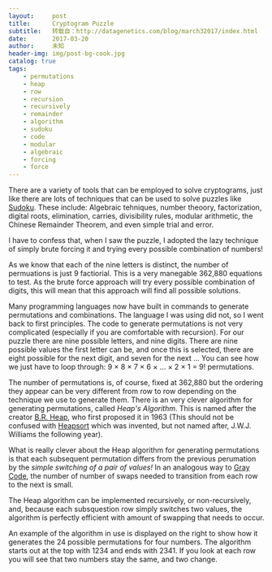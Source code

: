 ```yaml
---
layout:     post
title:      Cryptogram Puzzle
subtitle:   转载自：http://datagenetics.com/blog/march32017/index.html
date:       2017-03-20
author:     未知
header-img: img/post-bg-cook.jpg
catalog: true
tags:
    - permutations
    - heap
    - row
    - recursion
    - recursively
    - remainder
    - algorithm
    - sudoku
    - code
    - modular
    - algebraic
    - forcing
    - force
---
```


There are a variety of tools that can be employed to solve cryptograms, just like there are lots of techniques that can be used to solve puzzles like [Sudoku](https://en.wikipedia.org/wiki/Sudoku). These include: Algebraic tehniques, number theoory, factorization, digital roots, elimination, carries, divisibility rules, modular arithmetic, the Chinese Remainder Theorem, and even simple trial and error.

I have to confess that, when I saw the puzzle, I adopted the lazy technique of simply brute forcing it and trying every possible combination of numbers!

As we know that each of the nine letters is distinct, the number of permuations is just 9 factiorial. This is a very manegable 362,880 equations to test. As the brute force approach will try every possible combination of digits, this will mean that this approach will find all possible solutions.

Many programming languages now have built in commands to generate permutations and combinations. The language I was using did not, so I went back to first principles. The code to generate permutations is not very complicated (especially if you are comfortable with recursion). For our puzzle there are nine possible letters, and nine digits. There are nine possible values the first letter can be, and once this is selected, there are eight possible for the next digit, and seven for the next … You can see how we just have to loop through: 9 × 8 × 7 × 6 × … × 2 × 1 = 9! permutations.

The number of permutations is, of course, fixed at 362,880 but the ordering they appear can be very different from row to row depending on the technique we use to generate them. There is an very clever algorithm for generating permutations, called *Heap's Algorithm*. This is named after the creator [B.R. Heap](https://en.wikipedia.org/wiki/Heap%27s_algorithm), who first proposed it in 1963 (This should not be confused with [Heapsort](https://en.wikipedia.org/wiki/Heapsort) which was invented, but not named after, J.W.J. Williams the following year).

What is really clever about the Heap algorithm for generating permutations is that each subsequent permutation differs from the previous perumation by the *simple switching of a pair of values!* In an analogous way to [Gray Code](http://datagenetics.com/blog/november32014/index.html), the number of number of swaps needed to transition from each row to the next is small.

The Heap algorithm can be implemented recursively, or non-recursively, and, because each subsquestion row simply switches two values, the algorithm is perfectly efficient with amount of swapping that needs to occur.

An example of the algorithm in use is displayed on the right to show how it generates the 24 possible permutations for four numbers. The algorithm starts out at the top with 1234 and ends with 2341. If you look at each row you will see that two numbers stay the same, and two change.
